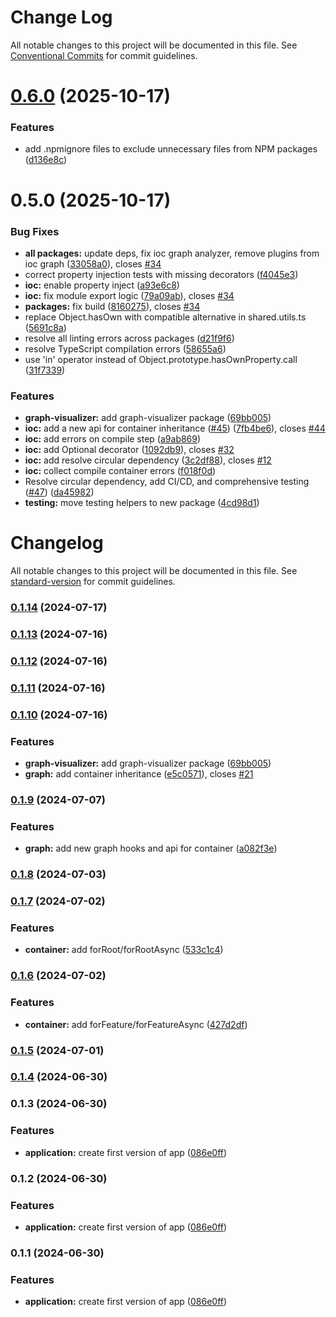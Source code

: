 # Change Log

All notable changes to this project will be documented in this file.
See [Conventional Commits](https://conventionalcommits.org) for commit guidelines.

# [0.6.0](https://github.com/Isqanderm/ioc/compare/@nexus-ioc/core@0.5.0...@nexus-ioc/core@0.6.0) (2025-10-17)

### Features

- add .npmignore files to exclude unnecessary files from NPM packages ([d136e8c](https://github.com/Isqanderm/ioc/commit/d136e8cae32d5dd76eecc691a95b5e9265449d4c))

# 0.5.0 (2025-10-17)

### Bug Fixes

- **all packages:** update deps, fix ioc graph analyzer, remove plugins from ioc graph ([33058a0](https://github.com/Isqanderm/ioc/commit/33058a0da18ed4b0e4a924607a97796233d23ca0)), closes [#34](https://github.com/Isqanderm/ioc/issues/34)
- correct property injection tests with missing decorators ([f4045e3](https://github.com/Isqanderm/ioc/commit/f4045e39fe9ba58f7d938dcda6f656b56b7ed6d4))
- **ioc:** enable property inject ([a93e6c8](https://github.com/Isqanderm/ioc/commit/a93e6c8d5e4bd790d938f19dbf3956097e2197b9))
- **ioc:** fix module export logic ([79a09ab](https://github.com/Isqanderm/ioc/commit/79a09abe4a8512697a843d3e5a42035cf5eeee82)), closes [#34](https://github.com/Isqanderm/ioc/issues/34)
- **packages:** fix build ([8160275](https://github.com/Isqanderm/ioc/commit/816027551b630769a3d53157f9a330a0873e6cb5)), closes [#34](https://github.com/Isqanderm/ioc/issues/34)
- replace Object.hasOwn with compatible alternative in shared.utils.ts ([5691c8a](https://github.com/Isqanderm/ioc/commit/5691c8a8ab5f2e0f4a58fb4ea121b5865599bd2d))
- resolve all linting errors across packages ([d21f9f6](https://github.com/Isqanderm/ioc/commit/d21f9f6a981a57085909c9877a2af124b74c76b2))
- resolve TypeScript compilation errors ([58655a6](https://github.com/Isqanderm/ioc/commit/58655a69e86383c9fe6ac80f94c0050526520ad7))
- use 'in' operator instead of Object.prototype.hasOwnProperty.call ([31f7339](https://github.com/Isqanderm/ioc/commit/31f73393127b23ac75f3722d542a14b226393764))

### Features

- **graph-visualizer:** add graph-visualizer package ([69bb005](https://github.com/Isqanderm/ioc/commit/69bb00585c395d7766675d1a4620320efed14736))
- **ioc:** add a new api for container inheritance ([#45](https://github.com/Isqanderm/ioc/issues/45)) ([7fb4be6](https://github.com/Isqanderm/ioc/commit/7fb4be612a55aab7f4d364767515584101a2aeb5)), closes [#44](https://github.com/Isqanderm/ioc/issues/44)
- **ioc:** add errors on compile step ([a9ab869](https://github.com/Isqanderm/ioc/commit/a9ab86933977e5eae472efa65436161e1900e34a))
- **ioc:** add Optional decorator ([1092db9](https://github.com/Isqanderm/ioc/commit/1092db9886d9c358ffe0bce685321729644d1692)), closes [#32](https://github.com/Isqanderm/ioc/issues/32)
- **ioc:** add resolve circular dependency ([3c2df88](https://github.com/Isqanderm/ioc/commit/3c2df885b584eb1f4446985f2857574e8dbcd2f3)), closes [#12](https://github.com/Isqanderm/ioc/issues/12)
- **ioc:** collect compile container errors ([f018f0d](https://github.com/Isqanderm/ioc/commit/f018f0d1d4da5c3cee9ed76d58efe03c5dfdc385))
- Resolve circular dependency, add CI/CD, and comprehensive testing ([#47](https://github.com/Isqanderm/ioc/issues/47)) ([da45982](https://github.com/Isqanderm/ioc/commit/da45982d1be52488b10fc75b68c96d69817ccec4))
- **testing:** move testing helpers to new package ([4cd98d1](https://github.com/Isqanderm/ioc/commit/4cd98d11cc9e707b64d31618bd0c078d8c4b8a8a))

# Changelog

All notable changes to this project will be documented in this file. See [standard-version](https://github.com/conventional-changelog/standard-version) for commit guidelines.

### [0.1.14](https://github.com/Isqanderm/ioc/compare/v0.1.13...v0.1.14) (2024-07-17)

### [0.1.13](https://github.com/Isqanderm/ioc/compare/v0.1.11...v0.1.13) (2024-07-16)

### [0.1.12](https://github.com/Isqanderm/ioc/compare/v0.1.11...v0.1.12) (2024-07-16)

### [0.1.11](https://github.com/Isqanderm/ioc/compare/v0.1.10...v0.1.11) (2024-07-16)

### [0.1.10](https://github.com/Isqanderm/ioc/compare/v0.1.9...v0.1.10) (2024-07-16)

### Features

- **graph-visualizer:** add graph-visualizer package ([69bb005](https://github.com/Isqanderm/ioc/commit/69bb00585c395d7766675d1a4620320efed14736))
- **graph:** add container inheritance ([e5c0571](https://github.com/Isqanderm/ioc/commit/e5c05711f301314ec545881a6356db7c9f0de612)), closes [#21](https://github.com/Isqanderm/ioc/issues/21)

### [0.1.9](https://github.com/Isqanderm/ioc/compare/v0.1.8...v0.1.9) (2024-07-07)

### Features

- **graph:** add new graph hooks and api for container ([a082f3e](https://github.com/Isqanderm/ioc/commit/a082f3e48450995cdd8f4761e8a0e6a7330b05b1))

### [0.1.8](https://github.com/Isqanderm/ioc/compare/v0.1.7...v0.1.8) (2024-07-03)

### [0.1.7](https://github.com/Isqanderm/ioc/compare/v0.1.6...v0.1.7) (2024-07-02)

### Features

- **container:** add forRoot/forRootAsync ([533c1c4](https://github.com/Isqanderm/ioc/commit/533c1c4a6bc99a611584574e5b4717416f86af0f))

### [0.1.6](https://github.com/Isqanderm/ioc/compare/v0.1.5...v0.1.6) (2024-07-02)

### Features

- **container:** add forFeature/forFeatureAsync ([427d2df](https://github.com/Isqanderm/ioc/commit/427d2dfaa1792746c68c6909ecec35a5805024ae))

### [0.1.5](https://github.com/Isqanderm/ioc/compare/v0.1.4...v0.1.5) (2024-07-01)

### [0.1.4](https://github.com/Isqanderm/ioc/compare/v0.1.3...v0.1.4) (2024-06-30)

### 0.1.3 (2024-06-30)

### Features

- **application:** create first version of app ([086e0ff](https://github.com/Isqanderm/ioc/commit/086e0ff1fad889c253b7bf25e134f0048976c1eb))

### 0.1.2 (2024-06-30)

### Features

- **application:** create first version of app ([086e0ff](https://github.com/Isqanderm/ioc/commit/086e0ff1fad889c253b7bf25e134f0048976c1eb))

### 0.1.1 (2024-06-30)

### Features

- **application:** create first version of app ([086e0ff](https://github.com/Isqanderm/ioc/commit/086e0ff1fad889c253b7bf25e134f0048976c1eb))
